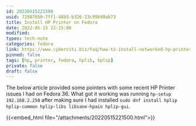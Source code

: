 ```yaml
---
id: 20220515221500
uuid: 72987850-7ff1-48b5-b326-13c99b90ab73
title: Install HP Printer on Fedora
date: 2022-05-15 22:15:00
modified: 
types: tech-note
categories: fedora
link: https://www.cyberciti.biz/faq/how-to-install-networked-hp-printer-and-scanner-on-fedora-linux/
pinned: false
tags: [hp, printer, fedora, hplib, hplip]
private: false
draft: false
---
```


The below article provided some pointers with some recent HP Printer issues I had on Fedora 36. What got it working was running `hp-setup 192.168.2.250` after making sure I had installed `sudo dnf install hplip hplip-common hplip-libs libsane-hpaio hplip-gui`.

{{<embed_html file="/attachments/20220515221500.html">}}

